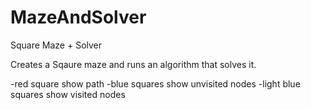 # MazeAndSolver
Square Maze + Solver


Creates a Sqaure maze and runs an algorithm that solves it.

-red square show path
-blue squares show unvisited nodes
-light blue squares show visited nodes

